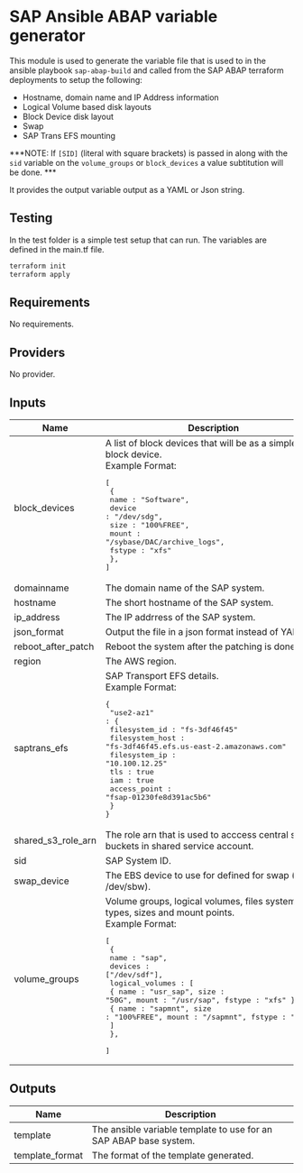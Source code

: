 # SAP Ansible ABAP variable generator

This module is used to generate the variable file that is used to in the ansible playbook `sap-abap-build` and called from the SAP ABAP terraform deployments to setup the following: 
- Hostname, domain name and IP Address information 
- Logical Volume based disk layouts
- Block Device disk layout 
- Swap 
- SAP Trans EFS mounting 

***NOTE: If `[SID]` (literal with square brackets) is passed in along with the `sid` variable on the `volume_groups` or `block_devices` a value subtitution will be done. ***

It provides the output variable output as a YAML or Json string. 

## Testing

In the test folder is a simple test setup that can run. The variables are defined in the main.tf file. 

```bash
terraform init 
terraform apply 
```

<!-- BEGINNING OF PRE-COMMIT-TERRAFORM DOCS HOOK -->
## Requirements

No requirements.

## Providers

No provider.

## Inputs

| Name | Description | Type | Default | Required |
|------|-------------|------|---------|:--------:|
| block\_devices | A list of block devices that will be as a simple block device.<br>Example Format:<pre>[<br>  {<br>    name : "Software",<br>    device : "/dev/sdg",<br>    size : "100%FREE",<br>    mount : "/sybase/DAC/archive_logs",<br>    fstype : "xfs"<br>  },<br>]</pre> | <pre>list(<br>    object({<br>      name   = string<br>      device = string<br>      size   = string<br>      mount  = string<br>      fstype = string<br>    })<br>  )</pre> | `null` | no |
| domainname | The domain name of the SAP system. | `string` | n/a | yes |
| hostname | The short hostname of the SAP system. | `string` | n/a | yes |
| ip\_address | The IP addrress of the SAP system. | `string` | n/a | yes |
| json\_format | Output the file in a json format instead of YAML. | `bool` | `false` | no |
| reboot\_after\_patch | Reboot the system after the patching is done. | `bool` | `false` | no |
| region | The AWS region. | `string` | n/a | yes |
| saptrans\_efs | SAP Transport EFS details.<br>Example Format:<pre>{ <br>  "use2-az1" : {<br>    filesystem_id : "fs-3df46f45"<br>    filesystem_host : "fs-3df46f45.efs.us-east-2.amazonaws.com"<br>    filesystem_ip : "10.100.12.25"<br>    tls : true<br>    iam : true<br>    access_point : "fsap-01230fe8d391ac5b6"<br>  } <br>}</pre> | <pre>map(<br>    object({<br>      filesystem_id   = string<br>      filesystem_host = string<br>      filesystem_ip   = string<br>      tls : bool<br>      iam : bool<br>      access_point = string<br>    })<br>  )</pre> | `null` | no |
| shared\_s3\_role\_arn | The role arn that is used to acccess central s3 buckets in shared service account. | `string` | n/a | yes |
| sid | SAP System ID. | `string` | `""` | no |
| swap\_device | The EBS device to use for defined for swap (ie. /dev/sbw). | `string` | n/a | yes |
| volume\_groups | Volume groups, logical volumes, files system types, sizes and mount points.<br>Example Format:<pre>[<br>  {<br>    name : "sap",<br>    devices : ["/dev/sdf"],<br>    logical_volumes : [<br>      { name : "usr_sap", size : "50G", mount : "/usr/sap", fstype : "xfs" },<br>      { name : "sapmnt", size : "100%FREE", mount : "/sapmnt", fstype : "xfs" }<br>    ]<br>  },  <br>]</pre> | <pre>list(<br>    object({<br>      name    = string<br>      devices = list(string)<br>      logical_volumes = list(<br>        object({<br>          name   = string<br>          size   = string<br>          mount  = string<br>          fstype = string<br>        })<br>      )<br>    })<br>  )</pre> | n/a | yes |

## Outputs

| Name | Description |
|------|-------------|
| template | The ansible variable template to use for an SAP ABAP base system. |
| template\_format | The format of the template generated. |

<!-- END OF PRE-COMMIT-TERRAFORM DOCS HOOK -->